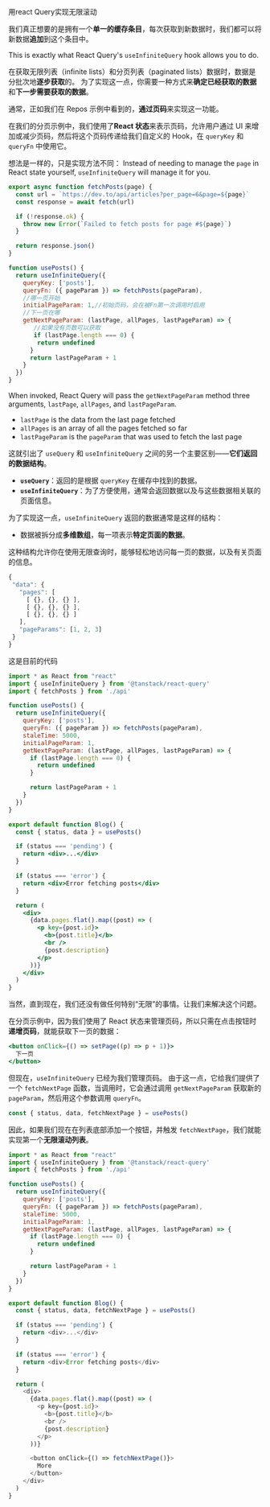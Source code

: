 
用react Query实现无限滚动

我们真正想要的是拥有一个**单一的缓存条目**，每次获取到新数据时，我们都可以将新数据**追加**到这个条目中。

This is exactly what React Query's `useInfiniteQuery` hook allows you to do.

在获取无限列表（infinite lists）和分页列表（paginated lists）数据时，数据是分批次地**逐步获取**的。
为了实现这一点，你需要一种方式来**确定已经获取的数据**和**下一步需要获取的数据**。

通常，正如我们在 Repos 示例中看到的，**通过页码**来实现这一功能。

在我们的分页示例中，我们使用了**React 状态**来表示页码，允许用户通过 UI 来增加或减少页码，然后将这个页码传递给我们自定义的 Hook，在 `queryKey` 和 `queryFn` 中使用它。

想法是一样的，只是实现方法不同：
Instead of needing to manage the `page` in React state yourself, `useInfiniteQuery` will manage it for you.

```jsx
export async function fetchPosts(page) {
  const url = `https://dev.to/api/articles?per_page=6&page=${page}`
  const response = await fetch(url)

  if (!response.ok) {
    throw new Error(`Failed to fetch posts for page #${page}`)
  }

  return response.json()
}

function usePosts() {
  return useInfiniteQuery({
    queryKey: ['posts'],
    queryFn: ({ pageParam }) => fetchPosts(pageParam),
    //哪一页开始
    initialPageParam: 1,//初始页码，会在被Fn第一次调用时启用
    //下一页在哪
    getNextPageParam: (lastPage, allPages, lastPageParam) => {
       //如果没有页数可以获取
       if (lastPage.length === 0) {
        return undefined
      }    
      return lastPageParam + 1 
    }
  })
}

```

When invoked, React Query will pass the `getNextPageParam` method three arguments, `lastPage`, `allPages`, and `lastPageParam`.

- `lastPage` is the data from the last page fetched
- `allPages` is an array of all the pages fetched so far
- `lastPageParam` is the `pageParam` that was used to fetch the last page


这就引出了 `useQuery` 和 `useInfiniteQuery` 之间的另一个主要区别——**它们返回的数据结构**。

- **`useQuery`**：返回的是根据 `queryKey` 在缓存中找到的数据。
- **`useInfiniteQuery`**：为了方便使用，通常会返回数据以及与这些数据相关联的页面信息。

为了实现这一点，`useInfiniteQuery` 返回的数据通常是这样的结构：

- 数据被拆分成**多维数组**，每一项表示**特定页面的数据**。

这种结构允许你在使用无限查询时，能够轻松地访问每一页的数据，以及有关页面的信息。

```js
{
 "data": {
   "pages": [
     [ {}, {}, {} ],
     [ {}, {}, {} ],
     [ {}, {}, {} ]
   ],
   "pageParams": [1, 2, 3]
 }
}
```

这是目前的代码

```jsx
import * as React from "react"
import { useInfiniteQuery } from '@tanstack/react-query'
import { fetchPosts } from './api'

function usePosts() {
  return useInfiniteQuery({
    queryKey: ['posts'],
    queryFn: ({ pageParam }) => fetchPosts(pageParam),
    staleTime: 5000,
    initialPageParam: 1,
    getNextPageParam: (lastPage, allPages, lastPageParam) => {
      if (lastPage.length === 0) {
        return undefined
      }

      return lastPageParam + 1
    }
  })
}

export default function Blog() {
  const { status, data } = usePosts()

  if (status === 'pending') {
    return <div>...</div>
  }

  if (status === 'error') {
    return <div>Error fetching posts</div>
  }

  return (
    <div>
      {data.pages.flat().map((post) => (
        <p key={post.id}>
          <b>{post.title}</b>
          <br />
          {post.description}
        </p>
      ))}
    </div>
  )
}
```

当然，直到现在，我们还没有做任何特别“无限”的事情。让我们来解决这个问题。

在分页示例中，因为我们使用了 React 状态来管理页码，所以只需在点击按钮时**递增页码**，就能获取下一页的数据：

```jsx
<button onClick={() => setPage((p) => p + 1)}>
  下一页
</button>
```

但现在，`useInfiniteQuery` 已经为我们管理页码。
由于这一点，它给我们提供了一个 `fetchNextPage` 函数，当调用时，它会通过调用 `getNextPageParam` 获取新的 `pageParam`，然后用这个参数调用 `queryFn`。

```js
const { status, data, fetchNextPage } = usePosts()
```

因此，如果我们现在在列表底部添加一个按钮，并触发 `fetchNextPage`，我们就能实现第一个**无限滚动列表**。

```js
import * as React from "react"
import { useInfiniteQuery } from '@tanstack/react-query'
import { fetchPosts } from './api'

function usePosts() {
  return useInfiniteQuery({
    queryKey: ['posts'],
    queryFn: ({ pageParam }) => fetchPosts(pageParam),
    staleTime: 5000,
    initialPageParam: 1,
    getNextPageParam: (lastPage, allPages, lastPageParam) => {
      if (lastPage.length === 0) {
        return undefined
      }

      return lastPageParam + 1
    }
  })
}

export default function Blog() {
  const { status, data, fetchNextPage } = usePosts()

  if (status === 'pending') {
    return <div>...</div>
  }

  if (status === 'error') {
    return <div>Error fetching posts</div>
  }

  return (
    <div>
      {data.pages.flat().map((post) => (
        <p key={post.id}>
          <b>{post.title}</b>
          <br />
          {post.description}
        </p>
      ))}

      <button onClick={() => fetchNextPage()}>
        More
      </button>
    </div>
  )
}
```